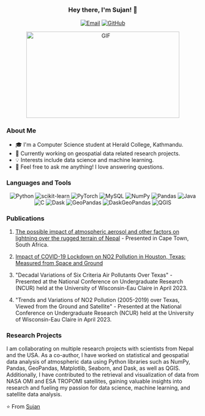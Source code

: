 <h3 align="center">Hey there, I'm Sujan! 👋</h3>

<p align="center">
  <a href="mailto:neupanesujan420@gmail.com"><img src="https://img.shields.io/badge/Email-neupanesujan420%40gmail.com-%23D14836?style=flat&logo=gmail&logoColor=white" alt="Email"></a>
  <a href="https://github.com/SujanNeupane42"><img src="https://img.shields.io/badge/GitHub-SujanNeupane42-%23181717?style=flat&logo=github&logoColor=white" alt="GitHub"></a>
</p>

<p align="center">
  <img src="https://media.giphy.com/media/xFkgeu7dhfgqqxJqmj/giphy.gif" alt="GIF" width="400" height="225">
</p>

<h3>About Me</h3>

- 🎓 I'm a Computer Science student at Herald College, Kathmandu.
- 🌱 Currently working on geospatial data related research projects.
- 💡 Interests include data science and machine learning.
- 💬 Feel free to ask me anything! I love answering questions.

<h3>Languages and Tools</h3>

<p align="center">
  <img src="https://img.shields.io/badge/Python-3670A0?style=flat&logo=python&logoColor=ffdd54" alt="Python">
  <img src="https://img.shields.io/badge/scikit--learn-F7931E?style=flat&logo=scikit-learn&logoColor=white" alt="scikit-learn">
  <img src="https://img.shields.io/badge/PyTorch-EE4C2C?style=flat&logo=PyTorch&logoColor=white" alt="PyTorch">
  <img src="https://img.shields.io/badge/MySQL-13243?style=flat&logo=MySQL&logoColor=white" alt="MySQL">
  <img src="https://img.shields.io/badge/NumPy-13243?style=flat&logo=numpy&logoColor=white" alt="NumPy">
  <img src="https://img.shields.io/badge/Pandas-150458?style=flat&logo=pandas&logoColor=white" alt="Pandas">
  <img src="https://img.shields.io/badge/Java-ED8B00?style=flat&logo=java&logoColor=white" alt="Java">
  <img src="https://img.shields.io/badge/C-00599C?style=flat&logo=c&logoColor=white" alt="C">
  <img src="https://img.shields.io/badge/Dask-00599C?style=flat&logo=Dask&logoColor=white" alt="Dask">
  <img src="https://img.shields.io/badge/GeoPandas-00599C?style=flat&logo=GeoPandas&logoColor=white" alt="GeoPandas">
  <img src="https://img.shields.io/badge/DaskGeoPandas-00599C?style=flat&logo=DaskGeoPandas&logoColor=white" alt="DaskGeoPandas">
  <img src="https://img.shields.io/badge/QGIS-00599C?style=flat&logo=QGIS&logoColor=white" alt="QGIS">
</p>

<h3>Publications</h3>

1. [The possible impact of atmospheric aerosol and other factors on lightning over the rugged terrain of Nepal](https://www.researchgate.net/publication/364752106_The_possible_impact_of_atmospheric_aerosol_and_other_factors_on_lightning_over_the_rugged_terrain_of_Nepal) - Presented in Cape Town, South Africa.

2. [Impact of COVID-19 Lockdown on NO2 Pollution in Houston, Texas: Measured from Space and Ground](https://fugitive-emissions-journal.com/impact-of-covid-19-lockdown-on-no2-pollution-in-houston-texas-measured-from-space-and-ground/)

3. "Decadal Variations of Six Criteria Air Pollutants Over Texas" - Presented at the National Conference on Undergraduate Research (NCUR) held at the University of Wisconsin-Eau Claire in April 2023.

4. "Trends and Variations of NO2 Pollution (2005-2019) over Texas, Viewed from the Ground and Satellite" - Presented at the National Conference on Undergraduate Research (NCUR) held at the University of Wisconsin-Eau Claire in April 2023.

<h3>Research Projects</h3>

I am collaborating on multiple research projects with scientists from Nepal and the USA. As a co-author, I have worked on statistical and geospatial data analysis of atmospheric data using Python libraries such as NumPy, Pandas, GeoPandas, Matplotlib, Seaborn, and Dask, as well as QGIS. Additionally, I have contributed to the retrieval and visualization of data from NASA OMI and ESA TROPOMI satellites, gaining valuable insights into research and fueling my passion for data science, machine learning, and satellite data analysis.

⭐️ From [Sujan](https://github.com/SujanNeupane42)
